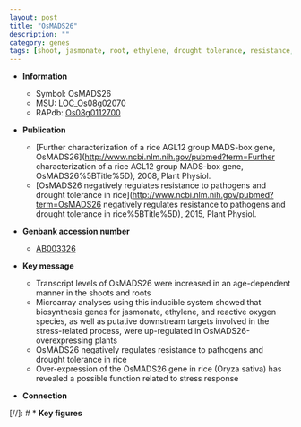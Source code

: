 ```yaml
---
layout: post
title: "OsMADS26"
description: ""
category: genes
tags: [shoot, jasmonate, root, ethylene, drought tolerance, resistance, pathogen resistance, pathogen, stress response]
---
```


* **Information**  
    + Symbol: OsMADS26  
    + MSU: [LOC_Os08g02070](http://rice.plantbiology.msu.edu/cgi-bin/ORF_infopage.cgi?orf=LOC_Os08g02070)  
    + RAPdb: [Os08g0112700](http://rapdb.dna.affrc.go.jp/viewer/gbrowse_details/irgsp1?name=Os08g0112700)  

* **Publication**  
    + [Further characterization of a rice AGL12 group MADS-box gene, OsMADS26](http://www.ncbi.nlm.nih.gov/pubmed?term=Further characterization of a rice AGL12 group MADS-box gene, OsMADS26%5BTitle%5D), 2008, Plant Physiol.
    + [OsMADS26 negatively regulates resistance to pathogens and drought tolerance in rice](http://www.ncbi.nlm.nih.gov/pubmed?term=OsMADS26 negatively regulates resistance to pathogens and drought tolerance in rice%5BTitle%5D), 2015, Plant Physiol.

* **Genbank accession number**  
    + [AB003326](http://www.ncbi.nlm.nih.gov/nuccore/AB003326)

* **Key message**  
    + Transcript levels of OsMADS26 were increased in an age-dependent manner in the shoots and roots
    + Microarray analyses using this inducible system showed that biosynthesis genes for jasmonate, ethylene, and reactive oxygen species, as well as putative downstream targets involved in the stress-related process, were up-regulated in OsMADS26-overexpressing plants
    + OsMADS26 negatively regulates resistance to pathogens and drought tolerance in rice
    + Over-expression of the OsMADS26 gene in rice (Oryza sativa) has revealed a possible function related to stress response

* **Connection**  

[//]: # * **Key figures**  


